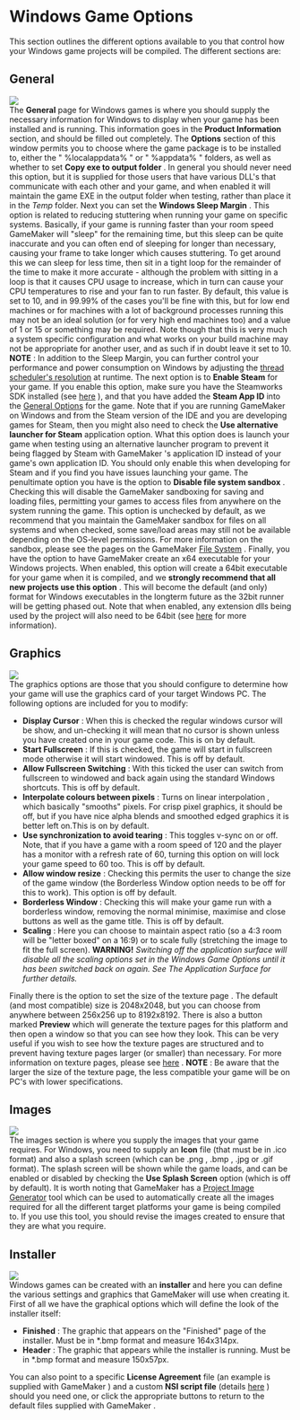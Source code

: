 # Windows Game Options

This section outlines the different options available to you that
control how your Windows game projects will be compiled. The different
sections are:

## General

  
![](https://gms.magecorn.com/Manual/assets/Images/Settings/Game_Options/Windows_General_Options.png)  
The **General** page for Windows games is where you should supply the
necessary information for Windows to display when your game has been
installed and is running. This information goes in the **Product
Information** section, and should be filled out completely. The
**Options** section of this window permits you to choose where the game
package is to be installed to, either the " %localappdata% " or "
%appdata% " folders, as well as whether to set **Copy exe to output
folder** . In general you should never need this option, but it is
supplied for those users that have various DLL's that communicate with
each other and your game, and when enabled it will maintain the game EXE
in the output folder when testing, rather than place it in the *Temp*
folder. Next you can set the **Windows Sleep Margin** . This option is
related to reducing stuttering when running your game on specific
systems. Basically, if your game is running faster than your room speed
GameMaker will "sleep" for the remaining time, but this sleep can be
quite inaccurate and you can often end of sleeping for longer than
necessary, causing your frame to take longer which causes stuttering. To
get around this we can sleep for less time, then sit in a tight loop for
the remainder of the time to make it more accurate - although the
problem with sitting in a loop is that it causes CPU usage to increase,
which in turn can cause your CPU temperatures to rise and your fan to
run faster. By default, this value is set to 10, and in 99.99% of the
cases you'll be fine with this, but for low end machines or for machines
with a lot of background processes running this may not be an ideal
solution (or for very high end machines too) and a value of 1 or 15 or
something may be required. Note though that this is very much a system
specific configuration and what works on your build machine may not be
appropriate for another user, and as such if in doubt leave it set to
10. **NOTE** : In addition to the Sleep Margin, you can further control
your performance and power consumption on Windows by adjusting the
[thread scheduler's
resolution](../../GameMaker_Language/GML_Reference/OS_And_Compiler/scheduler_resolution_set)
at runtime. The next option is to **Enable Steam** for your game. If you
enable this option, make sure you have the Steamworks SDK installed (see
[here](../../Setting_Up_And_Version_Information/Platform_Preferences/Steam)
), and that you have added the **Steam App ID** into the [General
Options](../Game_Options) for the game. Note that if you are running
GameMaker on Windows and from the Steam version of the IDE and you are
developing games for Steam, then you might also need to check the **Use
alternative launcher for Steam** application option. What this option
does is launch your game when testing using an alternative launcher
program to prevent it being flagged by Steam with GameMaker 's
application ID instead of your game's own application ID. You should
only enable this when developing for Steam and if you find you have
issues launching your game. The penultimate option you have is the
option to **Disable file system sandbox** . Checking this will disable
the GameMaker sandboxing for saving and loading files, permitting your
games to access files from anywhere on the system running the game. This
option is unchecked by default, as we recommend that you maintain the
GameMaker sandbox for files on all systems and when checked, some
save/load areas may still not be available depending on the OS-level
permissions. For more information on the sandbox, please see the pages
on the GameMaker [File
System](../../Additional_Information/The_File_System) . Finally, you
have the option to have GameMaker create an x64 executable for your
Windows projects. When enabled, this option will create a 64bit
executable for your game when it is compiled, and we **strongly
recommend that all new projects use this option** . This will become the
default (and only) format for Windows executables in the longterm future
as the 32bit runner will be getting phased out. Note that when enabled,
any extension dlls being used by the project will also need to be 64bit
(see [here](../../The_Asset_Editors/Extensions) for more
information).

## Graphics

  
![](https://gms.magecorn.com/Manual/assets/Images/Settings/Game_Options/Windows_Graphics_Options.png)  
The graphics options are those that you should configure to determine
how your game will use the graphics card of your target Windows PC. The
following options are included for you to modify:

-   **Display Cursor** : When this is checked the regular windows cursor
    will be show, and un-checking it will mean that no cursor is shown
    unless you have created one in your game code. This is on by
    default.
-   **Start Fullscreen** : If this is checked, the game will start in
    fullscreen mode otherwise it will start windowed. This is off by
    default.
-   **Allow Fullscreen Switching** : With this ticked the user can
    switch from fullscreen to windowed and back again using the standard
    Windows shortcuts. This is off by default.
-   **Interpolate colours between pixels** : Turns on linear
    interpolation , which basically "smooths" pixels. For crisp pixel
    graphics, it should be off, but if you have nice alpha blends and
    smoothed edged graphics it is better left on.This is on by default.
-   **Use synchronization to avoid tearing** : This toggles v-sync on or
    off. Note, that if you have a game with a room speed of 120 and the
    player has a monitor with a refresh rate of 60, turning this option
    on will lock your game speed to 60 too. This is off by default.
-   **Allow window resize** : Checking this permits the user to change
    the size of the game window (the Borderless Window option needs to
    be off for this to work). This option is off by default.
-   **Borderless Window** : Checking this will make your game run with a
    borderless window, removing the normal minimise, maximise and close
    buttons as well as the game title. This is off by default.
-   **Scaling** : Here you can choose to maintain aspect ratio (so a 4:3
    room will be "letter boxed" on a 16:9) or to scale fully (stretching
    the image to fit the full screen). **WARNING!** *Switching off the
    application surface will disable all the scaling options set in the
    Windows Game Options until it has been switched back on again. See
    The Application Surface for further details.*

Finally there is the option to set the size of the texture page . The
default (and most compatible) size is 2048x2048, but you can choose from
anywhere between 256x256 up to 8192x8192. There is also a button marked
****Preview**** which will generate the texture pages for this platform
and then open a window so that you can see how they look. This can be
very useful if you wish to see how the texture pages are structured and
to prevent having texture pages larger (or smaller) than necessary. For
more information on texture pages, please see
[here](../Texture_Information/Texture_Pages) . **NOTE** : Be aware
that the larger the size of the texture page, the less compatible your
game will be on PC's with lower specifications.

## Images

  
![](https://gms.magecorn.com/Manual/assets/Images/Settings/Game_Options/Windows_Images_Options.png)  
The images section is where you supply the images that your game
requires. For Windows, you need to supply an **Icon** file (that must be
in .ico format) and also a splash screen (which can be .png , .bmp ,
.jpg or .gif format). The splash screen will be shown while the game
loads, and can be enabled or disabled by checking the **Use Splash
Screen** option (which is off by default). It is worth noting that
GameMaker has a [Project Image
Generator](../../IDE_Tools/Project_Image_Generator) tool which can
be used to automatically create all the images required for all the
different target platforms your game is being compiled to. If you use
this tool, you should revise the images created to ensure that they are
what you require.

## Installer

  
![](https://gms.magecorn.com/Manual/assets/Images/Settings/Game_Options/Windows_Installer_Options.png)  
Windows games can be created with an **installer** and here you can
define the various settings and graphics that GameMaker will use when
creating it. First of all we have the graphical options which will
define the look of the installer itself:

-   **Finished** : The graphic that appears on the "Finished" page of
    the installer. Must be in \*.bmp format and measure 164x314px.
-   **Header** : The graphic that appears while the installer is
    running. Must be in \*.bmp format and measure 150x57px.

You can also point to a specific **License Agreement** file (an example
is supplied with GameMaker ) and a custom **NSI script file** (details
[here](http://nsis.sourceforge.net/Main_Page) ) should you need one, or
click the appropriate buttons to return to the default files supplied
with GameMaker .
